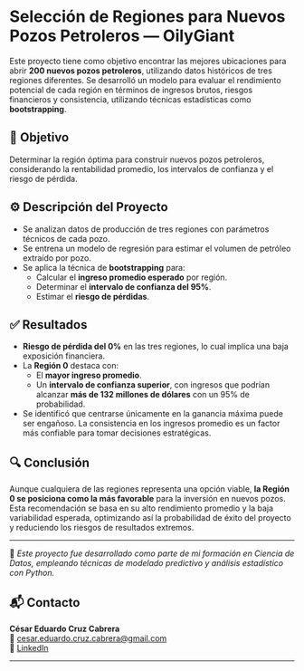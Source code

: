 # Selección de Regiones para Nuevos Pozos Petroleros — OilyGiant

Este proyecto tiene como objetivo encontrar las mejores ubicaciones para abrir **200 nuevos pozos petroleros**, utilizando datos históricos de tres regiones diferentes. Se desarrolló un modelo para evaluar el rendimiento potencial de cada región en términos de ingresos brutos, riesgos financieros y consistencia, utilizando técnicas estadísticas como **bootstrapping**.

## 🎯 Objetivo

Determinar la región óptima para construir nuevos pozos petroleros, considerando la rentabilidad promedio, los intervalos de confianza y el riesgo de pérdida.

## ⚙️ Descripción del Proyecto

- Se analizan datos de producción de tres regiones con parámetros técnicos de cada pozo.
- Se entrena un modelo de regresión para estimar el volumen de petróleo extraído por pozo.
- Se aplica la técnica de **bootstrapping** para:
  - Calcular el **ingreso promedio esperado** por región.
  - Determinar el **intervalo de confianza del 95%**.
  - Estimar el **riesgo de pérdidas**.

## ✅ Resultados

- **Riesgo de pérdida del 0%** en las tres regiones, lo cual implica una baja exposición financiera.
- La **Región 0** destaca con:
  - El **mayor ingreso promedio**.
  - Un **intervalo de confianza superior**, con ingresos que podrían alcanzar **más de 132 millones de dólares** con un 95% de probabilidad.
- Se identificó que centrarse únicamente en la ganancia máxima puede ser engañoso. La consistencia en los ingresos promedio es un factor más confiable para tomar decisiones estratégicas.

## 🔍 Conclusión

Aunque cualquiera de las regiones representa una opción viable, **la Región 0 se posiciona como la más favorable** para la inversión en nuevos pozos. Esta recomendación se basa en su alto rendimiento promedio y la baja variabilidad esperada, optimizando así la probabilidad de éxito del proyecto y reduciendo los riesgos de resultados extremos.

---

📌 _Este proyecto fue desarrollado como parte de mi formación en Ciencia de Datos, empleando técnicas de modelado predictivo y análisis estadístico con Python._

## 📬 Contacto

**César Eduardo Cruz Cabrera**  
📧 cesar.eduardo.cruz.cabrera@gmail.com  
💼 [LinkedIn](https://www.linkedin.com/in/cesar-eduardo-cruz-cabrera)

---
